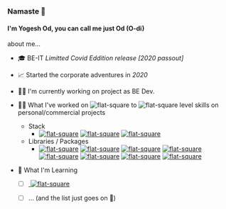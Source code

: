 ### Namaste 🙏
####  I'm Yogesh Od, you can call me just Od (O-di)

about me...

 - 🎓 BE-IT   *Limitted Covid Eddition release [2020 passout]*
 - 📈 Started the corporate adventures in *2020*
 - 👨‍💻 I'm currently working on project as BE Dev.
 - 👨‍🏭 What I've worked on ![flat-square](https://shields.io/badge/Basic-informational?style=flat-square) to	![flat-square](https://shields.io/badge/Moderate-sucess?style=flat-square)	level skills on personal/commercial projects
 	- Stack
 		- [  ![flat-square](https://shields.io/badge/Node.Js-informational?logo=Node.js&logoColor=white&style=flat-square)](https://nodejs.org/)	[![flat-square](https://shields.io/badge/Express.js-informational?style=flat-square&color=informational)](https://expressjs.com)	[![flat-square](https://shields.io/badge/MongoDb-sucess?logo=MongoDb&logoColor=white&style=flat-square)](https://www.mongodb.com)
	 - Libraries / Packages
	 	- [![flat-square](https://shields.io/badge/Stripe-sucess?logo=Stripe&style=flat)](http://stripe.com)	[![flat-square](https://shields.io/badge/Razor--Pay-sucess?&style=flat)](https://razorpay.com)	[![flat-square](https://shields.io/badge/mongoose-sucess?&style=flat)](https://mongoosejs.com)	[![flat-square](https://shields.io/badge/multer--s3-informational?&style=flat)](https://www.npmjs.com/package/multer-s3)	[![flat-square](https://shields.io/badge/i18next-informational?&style=flat)](https://www.i18next.com)	[![flat-square](https://shields.io/badge/node--cron-sucess?&style=flat)](https://www.npmjs.com/package/node-cron)	[![flat-square](https://shields.io/badge/FCM_push_notification-informational?logo=FireBase&style=flat)](https://firebase.google.com/docs/cloud-messaging/send-message)	[![flat-square](https://shields.io/badge/Twilio_sms-informational?logo=Twilio&style=flat)](https://www.twilio.com)
		 	
 - 🔮 What I'm Learning
	  
	- [ ] [       ![flat-square](https://shields.io/badge/React.Js-white?logo=React&style=flat-square)](https://reactjs.org)
	- [ ] ... (and the list just goes on 👻)

	  
<!--

**Yo-odd/Yo-odd** is a ✨ _special_ ✨ repository because its `README.md` (this file) appears on your GitHub profile.

  

Here are some ideas to get you started:

  

- 🔭 I’m currently working on ...

- 🌱 I’m currently learning ...

- 👯 I’m looking to collaborate on ...

- 🤔 I’m looking for help with ...

- 💬 Ask me about ...

- 📫 How to reach me: ...

- 😄 Pronouns: ...

- ⚡ Fun fact: ...

-->
